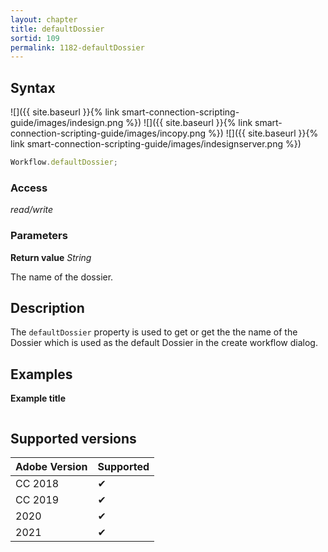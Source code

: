 ```yaml
---
layout: chapter
title: defaultDossier
sortid: 109
permalink: 1182-defaultDossier
---
```

## Syntax

![]({{ site.baseurl }}{% link smart-connection-scripting-guide/images/indesign.png %}) ![]({{ site.baseurl }}{% link smart-connection-scripting-guide/images/incopy.png %}) ![]({{ site.baseurl }}{% link smart-connection-scripting-guide/images/indesignserver.png %})
```javascript
Workflow.defaultDossier;
```

### Access

*read/write*

### Parameters

**Return value** *String*

The name of the dossier.

## Description

The `defaultDossier` property is used to get or get the the name of the Dossier which is used as the default Dossier in the create workflow dialog.

## Examples

**Example title**

```javascript
```

## Supported versions

| Adobe Version | Supported |
|---------------|-----------|
| CC 2018       | ✔         |
| CC 2019       | ✔         |
| 2020          | ✔         |
| 2021          | ✔         |